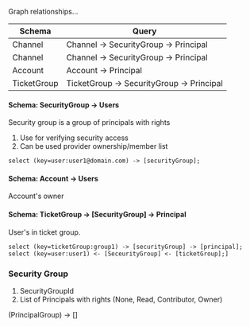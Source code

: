 Graph relationships...

| Schema      | Query                                     |
| ----------- | ----------------------------------------- |
| Channel     | Channel -> SecurityGroup -> Principal     |
| Channel     | Channel -> SecurityGroup -> Principal     |
| Account     | Account -> Principal                      |
| TicketGroup | TicketGroup -> SecurityGroup -> Principal |


#### Schema: SecurityGroup -> Users

Security group is a group of principals with rights

1) Use for verifying security access
2) Can be used provider ownership/member list

```
select (key=user:user1@domain.com) -> [securityGroup];
```

#### Schema: Account -> Users

Account's owner

#### Schema: TicketGroup -> [SecurityGroup] -> Principal

User's in ticket group.

```
select (key=ticketGroup:group1) -> [securityGroup] -> [principal];
select (key=user:user1) <- [SeceurityGroup] <- [ticketGroup];]
```

### Security Group

1) SecurityGroupId
2) List of Principals with rights (None, Read, Contributor, Owner)


(PrincipalGroup) -> []


